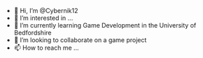 - 👋 Hi, I’m @Cybernik12
- 👀 I’m interested in ...
- 🌱 I’m currently learning Game Development in the University of Bedfordshire
- 💞️ I’m looking to collaborate on a game project
- 📫 How to reach me ...

<!---
Cybernik12/Cybernik12 is a ✨ special ✨ repository because its `README.md` (this file) appears on your GitHub profile.
You can click the Preview link to take a look at your changes.
--->
